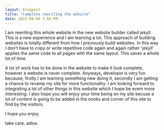 ```yaml
---
layout: blogpost
title: "Complete rewriting the website"
date: 2023-08-04 3:04 PM
---
```

I am rewriting this whole website in the new website builder called jekyll. This is a new experience and I am learning a lot. This approach of building websites is totally different from how I previously build websites. In this way I don't have to copy or write repetitive code again and again rather 'jekyll' applies the same code to all pages with the same layout. This saves a whole lot of time.  

A lot of work has to be done in the website to make it look complete, however a website is never complete. Anyways, developin is very fun because, firstly I am learning something new doing it, secondly I am getting a chance to revamp my site for more functionality. I am looking forward to integrating a lot of other things in this website which I hope be evem more interesting. I also hope you will enjoy your time being on my site becuse a lot of content is going to be added in the nooks and corner of this site to find by the visitors.  

I hope you enjoy.  

take care. adios. 
